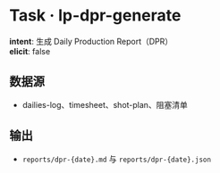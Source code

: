 # Task · lp-dpr-generate

**intent**: 生成 Daily Production Report（DPR）  
**elicit**: false

## 数据源

- dailies-log、timesheet、shot-plan、阻塞清单

## 输出

- `reports/dpr-{date}.md` 与 `reports/dpr-{date}.json`
